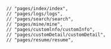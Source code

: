     // "pages/index/index",  
    // "pages/logs/logs",
    // "pages/search/search",
    // "pages/mine/mine",
    // "pages/customlnfo/customInfo",
    // "pages/customDetail/customDetail",
    // "pages/resume/resume",